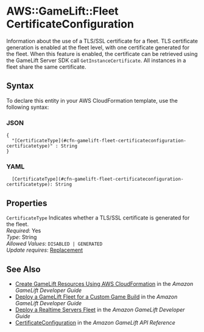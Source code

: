 # AWS::GameLift::Fleet CertificateConfiguration<a name="aws-properties-gamelift-fleet-certificateconfiguration"></a>

Information about the use of a TLS/SSL certificate for a fleet\. TLS certificate generation is enabled at the fleet level, with one certificate generated for the fleet\. When this feature is enabled, the certificate can be retrieved using the GameLift Server SDK call `GetInstanceCertificate`\. All instances in a fleet share the same certificate\. 

## Syntax<a name="aws-properties-gamelift-fleet-certificateconfiguration-syntax"></a>

To declare this entity in your AWS CloudFormation template, use the following syntax:

### JSON<a name="aws-properties-gamelift-fleet-certificateconfiguration-syntax.json"></a>

```
{
  "[CertificateType](#cfn-gamelift-fleet-certificateconfiguration-certificatetype)" : String
}
```

### YAML<a name="aws-properties-gamelift-fleet-certificateconfiguration-syntax.yaml"></a>

```
  [CertificateType](#cfn-gamelift-fleet-certificateconfiguration-certificatetype): String
```

## Properties<a name="aws-properties-gamelift-fleet-certificateconfiguration-properties"></a>

`CertificateType`  <a name="cfn-gamelift-fleet-certificateconfiguration-certificatetype"></a>
Indicates whether a TLS/SSL certificate is generated for the fleet\.   
*Required*: Yes  
*Type*: String  
*Allowed Values*: `DISABLED | GENERATED`  
*Update requires*: [Replacement](https://docs.aws.amazon.com/AWSCloudFormation/latest/UserGuide/using-cfn-updating-stacks-update-behaviors.html#update-replacement)

## See Also<a name="aws-properties-gamelift-fleet-certificateconfiguration--seealso"></a>
+ [ Create GameLift Resources Using AWS CloudFormation](https://docs.aws.amazon.com/gamelift/latest/developerguide/resources-cloudformation.html) in the *Amazon GameLift Developer Guide*
+  [Deploy a GameLift Fleet for a Custom Game Build](https://docs.aws.amazon.com/gamelift/latest/developerguide/fleets-creating.html) in the *Amazon GameLift Developer Guide* 
+  [Deploy a Realtime Servers Fleet](https://docs.aws.amazon.com/gamelift/latest/developerguide/realtime-fleets-creating.html) in the *Amazon GameLift Developer Guide* 
+  [CertificateConfiguration](https://docs.aws.amazon.com/gamelift/latest/apireference/API_CertificateConfiguration.html) in the *Amazon GameLift API Reference* 